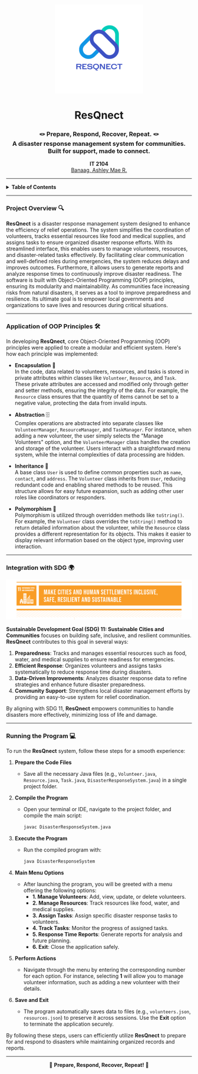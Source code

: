 <div align="center">
  <img src="https://github.com/yshlae/ResQnect/blob/main/images/resqnect%20logo.png" alt="ResQnect Logo" width="240" height="240">
  
  <h1>ResQnect</h1>
  
  <h3>🪢 Prepare, Respond, Recover, Repeat. 🪢 <br>
  A disaster response management system for communities. Built for support, made to connect.</h3>
  
  <p><b>IT 2104</b><br>
  <a href="https://github.com/yshlae">Banaag, Ashley Mae R.</a></p>
  
  <hr class="w-48 h-1 mx-auto my-4 bg-gray-100 border-0 rounded md:my-10 dark:bg-gray-700">
</div>

<details>
  <summary><strong>Table of Contents</strong></summary>
  
  1. [Project Overview](#project-overview)  
  2. [Application of OOP Principles](#application-of-oop-principles)  
  3. [Integration with SDG](#integration-with-sdg)  
  4. [Running the Program](#running-the-program)

</details>

<hr class="w-48 h-1 mx-auto my-4 bg-gray-100 border-0 rounded md:my-10 dark:bg-gray-700">
</div>

### Project Overview 🔍
**ResQnect** is a disaster response management system designed to enhance the efficiency of relief operations. The system simplifies the coordination of volunteers, tracks essential resources like food and medical supplies, and assigns tasks to ensure organized disaster response efforts. With its streamlined interface, this enables users to manage volunteers, resources, and disaster-related tasks effectively. By facilitating clear communication and well-defined roles during emergencies, the system reduces delays and improves outcomes. Furthermore, it allows users to generate reports and analyze response times to continuously improve disaster readiness. The software is built with Object-Oriented Programming (OOP) principles, ensuring its modularity and maintainability. As communities face increasing risks from natural disasters, it serves as a tool to improve preparedness and resilience. Its ultimate goal is to empower local governments and organizations to save lives and resources during critical situations.

<hr class="w-48 h-1 mx-auto my-4 bg-gray-100 border-0 rounded md:my-10 dark:bg-gray-700">
</div>

### Application of OOP Principles 🛠️
In developing **ResQnect**, core Object-Oriented Programming (OOP) principles were applied to create a modular and efficient system. Here's how each principle was implemented:

- **Encapsulation** 💊  
  In the code, data related to volunteers, resources, and tasks is stored in private attributes within classes like `Volunteer`, `Resource`, and `Task`. These private attributes are accessed and modified only through getter and setter methods, ensuring the integrity of the data. For example, the `Resource` class ensures that the quantity of items cannot be set to a negative value, protecting the data from invalid inputs.

- **Abstraction** 🗄️  
  Complex operations are abstracted into separate classes like `VolunteerManager`, `ResourceManager`, and `TaskManager`. For instance, when adding a new volunteer, the user simply selects the "Manage Volunteers" option, and the `VolunteerManager` class handles the creation and storage of the volunteer. Users interact with a straightforward menu system, while the internal complexities of data processing are hidden.

- **Inheritance** 🧬  
  A base class `User` is used to define common properties such as `name`, `contact`, and `address`. The `Volunteer` class inherits from `User`, reducing redundant code and enabling shared methods to be reused. This structure allows for easy future expansion, such as adding other user roles like coordinators or responders.

- **Polymorphism** 📑  
  Polymorphism is utilized through overridden methods like `toString()`. For example, the `Volunteer` class overrides the `toString()` method to return detailed information about the volunteer, while the `Resource` class provides a different representation for its objects. This makes it easier to display relevant information based on the object type, improving user interaction.

<hr class="w-48 h-1 mx-auto my-4 bg-gray-100 border-0 rounded md:my-10 dark:bg-gray-700">
</div>

### Integration with SDG 🌍
<div align="center">
  <img src="https://github.com/yshlae/ResQnect/blob/main/images/SDG%20Goal%2011.png" alt="SDG Goal 11" width="1000">
</div>

**Sustainable Development Goal (SDG) 11: Sustainable Cities and Communities** focuses on building safe, inclusive, and resilient communities. **ResQnect** contributes to this goal in several ways:

1. **Preparedness**: Tracks and manages essential resources such as food, water, and medical supplies to ensure readiness for emergencies.  
2. **Efficient Response**: Organizes volunteers and assigns tasks systematically to reduce response time during disasters.  
3. **Data-Driven Improvements**: Analyzes disaster response data to refine strategies and enhance future disaster preparedness.  
4. **Community Support**: Strengthens local disaster management efforts by providing an easy-to-use system for relief coordination.

By aligning with SDG 11, **ResQnect** empowers communities to handle disasters more effectively, minimizing loss of life and damage.

<hr class="w-48 h-1 mx-auto my-4 bg-gray-100 border-0 rounded md:my-10 dark:bg-gray-700">
</div>

### Running the Program 💻

To run the **ResQnect** system, follow these steps for a smooth experience:

1. **Prepare the Code Files**  
   - Save all the necessary Java files (e.g., `Volunteer.java`, `Resource.java`, `Task.java`, `DisasterResponseSystem.java`) in a single project folder.

2. **Compile the Program**  
   - Open your terminal or IDE, navigate to the project folder, and compile the main script:
     ```bash
     javac DisasterResponseSystem.java
     ```

3. **Execute the Program**  
   - Run the compiled program with:
     ```bash
     java DisasterResponseSystem
     ```

4. **Main Menu Options**  
   - After launching the program, you will be greeted with a menu offering the following options:
     - **1. Manage Volunteers**: Add, view, update, or delete volunteers.  
     - **2. Manage Resources**: Track resources like food, water, and medical supplies.  
     - **3. Assign Tasks**: Assign specific disaster response tasks to volunteers.  
     - **4. Track Tasks**: Monitor the progress of assigned tasks.  
     - **5. Response Time Reports**: Generate reports for analysis and future planning.  
     - **6. Exit**: Close the application safely.

5. **Perform Actions**  
   - Navigate through the menu by entering the corresponding number for each option. For instance, selecting **1** will allow you to manage volunteer information, such as adding a new volunteer with their details.

6. **Save and Exit**  
   - The program automatically saves data to files (e.g., `volunteers.json`, `resources.json`) to preserve it across sessions. Use the **Exit** option to terminate the application securely.

By following these steps, users can efficiently utilize **ResQnect** to prepare for and respond to disasters while maintaining organized records and reports.

<hr class="w-48 h-1 mx-auto my-4 bg-gray-100 border-0 rounded md:my-10 dark:bg-gray-700">
</div>

<p align="center">🚨 <b>Prepare, Respond, Recover, Repeat!</b> 🚨</p> 
